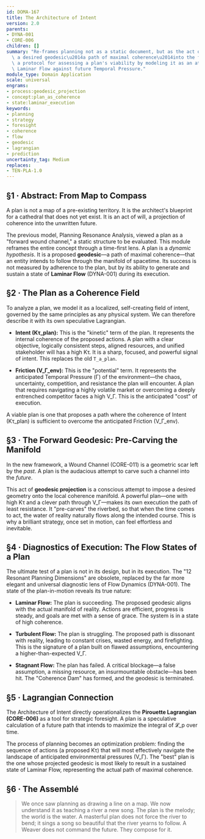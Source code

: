 ```yaml
---
id: DOMA-167
title: The Architecture of Intent
version: 2.0
parents:
- DYNA-001
- CORE-006
children: []
summary: "Re-frames planning not as a static document, but as the act of projecting\
  \ a desired geodesic\u2014a path of maximal coherence\u2014into the future. It provides\
  \ a protocol for assessing a plan's viability by modeling it as an attempt to maintain\
  \ Laminar Flow against future Temporal Pressure."
module_type: Domain Application
scale: universal
engrams:
- process:geodesic_projection
- concept:plan_as_coherence
- state:laminar_execution
keywords:
- planning
- strategy
- foresight
- coherence
- flow
- geodesic
- lagrangian
- prediction
uncertainty_tag: Medium
replaces:
- TEN-PLA-1.0
---
```

## §1 · Abstract: From Map to Compass

A plan is not a map of a pre-existing territory. It is the architect's blueprint for a cathedral that does not yet exist. It is an act of will, a projection of coherence into the unwritten future.

The previous model, Planning Resonance Analysis, viewed a plan as a "forward wound channel," a static structure to be evaluated. This module reframes the entire concept through a time-first lens. A plan is a *dynamic hypothesis*. It is a proposed **geodesic**—a path of maximal coherence—that an entity intends to follow through the manifold of spacetime. Its success is not measured by adherence to the plan, but by its ability to generate and sustain a state of **Laminar Flow** (DYNA-001) during its execution.

## §2 · The Plan as a Coherence Field

To analyze a plan, we model it as a localized, self-creating field of intent, governed by the same principles as any physical system. We can therefore describe it with its own speculative Lagrangian.

*   **Intent (Kτ_plan):** This is the "kinetic" term of the plan. It represents the internal coherence of the proposed actions. A plan with a clear objective, logically consistent steps, aligned resources, and unified stakeholder will has a high Kτ. It is a sharp, focused, and powerful signal of intent. This replaces the old `T_a_plan`.

*   **Friction (V_Γ_env):** This is the "potential" term. It represents the anticipated Temporal Pressure (Γ) of the environment—the chaos, uncertainty, competition, and resistance the plan will encounter. A plan that requires navigating a highly volatile market or overcoming a deeply entrenched competitor faces a high V_Γ. This is the anticipated "cost" of execution.

A viable plan is one that proposes a path where the coherence of Intent (Kτ_plan) is sufficient to overcome the anticipated Friction (V_Γ_env).

## §3 · The Forward Geodesic: Pre-Carving the Manifold

In the new framework, a Wound Channel (CORE-011) is a geometric scar left by the *past*. A plan is the audacious attempt to carve such a channel into the *future*.

This act of **geodesic projection** is a conscious attempt to impose a desired geometry onto the local coherence manifold. A powerful plan—one with high Kτ and a clever path through V_Γ—makes its own execution the path of least resistance. It "pre-carves" the riverbed, so that when the time comes to act, the water of reality naturally flows along the intended course. This is why a brilliant strategy, once set in motion, can feel effortless and inevitable.

## §4 · Diagnostics of Execution: The Flow States of a Plan

The ultimate test of a plan is not in its design, but in its execution. The "12 Resonant Planning Dimensions" are obsolete, replaced by the far more elegant and universal diagnostic lens of Flow Dynamics (DYNA-001). The state of the plan-in-motion reveals its true nature:

*   **Laminar Flow:** The plan is succeeding. The proposed geodesic aligns with the actual manifold of reality. Actions are efficient, progress is steady, and goals are met with a sense of grace. The system is in a state of high coherence.

*   **Turbulent Flow:** The plan is struggling. The proposed path is dissonant with reality, leading to constant crises, wasted energy, and firefighting. This is the signature of a plan built on flawed assumptions, encountering a higher-than-expected V_Γ.

*   **Stagnant Flow:** The plan has failed. A critical blockage—a false assumption, a missing resource, an insurmountable obstacle—has been hit. The "Coherence Dam" has formed, and the geodesic is terminated.

## §5 · Lagrangian Connection

The Architecture of Intent directly operationalizes the **Pirouette Lagrangian (CORE-006)** as a tool for strategic foresight. A plan is a speculative calculation of a future path that intends to maximize the integral of 𝓛_p over time.

The process of planning becomes an optimization problem: finding the sequence of actions (a proposed Kτ) that will most effectively navigate the landscape of anticipated environmental pressures (V_Γ). The "best" plan is the one whose projected geodesic is most likely to result in a sustained state of Laminar Flow, representing the actual path of maximal coherence.

## §6 · The Assemblé

> We once saw planning as drawing a line on a map. We now understand it as teaching a river a new song. The plan is the melody; the world is the water. A masterful plan does not force the river to bend; it sings a song so beautiful that the river yearns to follow. A Weaver does not command the future. They compose for it.